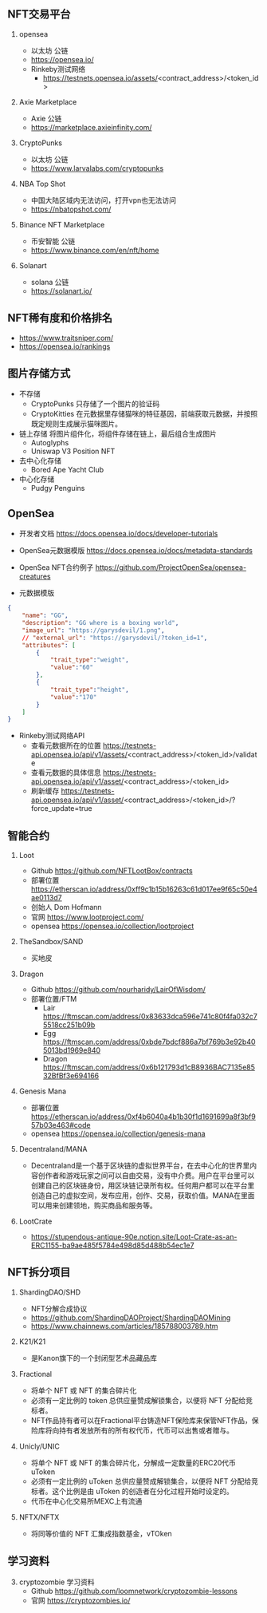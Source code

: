 ## NFT交易平台
1. opensea
    - 以太坊 公链
    - https://opensea.io/
    - Rinkeby测试网络       
        - https://testnets.opensea.io/assets/<contract_address>/<token_id>

2. Axie Marketplace
    - Axie 公链
    - https://marketplace.axieinfinity.com/

3. CryptoPunks
    - 以太坊 公链
    - https://www.larvalabs.com/cryptopunks

4. NBA Top Shot
    - 中国大陆区域内无法访问，打开vpn也无法访问
    - https://nbatopshot.com/

5. Binance NFT Marketplace
    - 币安智能 公链
    - https://www.binance.com/en/nft/home

6. Solanart
    - solana 公链
    - https://solanart.io/

## NFT稀有度和价格排名
- https://www.traitsniper.com/
- https://opensea.io/rankings

## 图片存储方式
- 不存储
    -  CryptoPunks 只存储了一个图片的验证码
    - CryptoKitties 在元数据里存储猫咪的特征基因，前端获取元数据，并按照既定规则生成展示猫咪图片。
- 链上存储  将图片组件化，将组件存储在链上，最后组合生成图片
    - Autoglyphs
    - Uniswap V3 Position NFT
- 去中心化存储
    - Bored Ape Yacht Club
- 中心化存储
    - Pudgy Penguins

## OpenSea
- 开发者文档 https://docs.opensea.io/docs/developer-tutorials

- OpenSea元数据模版 https://docs.opensea.io/docs/metadata-standards

- OpenSea NFT合约例子   https://github.com/ProjectOpenSea/opensea-creatures

- 元数据模版
```json
{
    "name": "GG",
    "description": "GG where is a boxing world",
    "image_url": "https://garysdevil/1.png",
    // "external_url": "https://garysdevil/?token_id=1",
    "attributes": [
        {
            "trait_type":"weight",
            "value":"60"
        },
        {
            "trait_type":"height",
            "value":"170"
        }
    ]
}
```
- Rinkeby测试网络API    
    - 查看元数据所在的位置 https://testnets-api.opensea.io/api/v1/assets/<contract_address>/<token_id>/validate
    - 查看元数据的具体信息 https://testnets-api.opensea.io/api/v1/asset/<contract_address>/<token_id>
    - 刷新缓存 https://testnets-api.opensea.io/api/v1/asset/<contract_address>/<token_id>/?force_update=true

## 智能合约
1. Loot
    - Github https://github.com/NFTLootBox/contracts
    - 部署位置 https://etherscan.io/address/0xff9c1b15b16263c61d017ee9f65c50e4ae0113d7
    - 创始人 Dom Hofmann
    - 官网 https://www.lootproject.com/
    - opensea https://opensea.io/collection/lootproject

2. TheSandbox/SAND
    - 买地皮

3. Dragon
    - Github https://github.com/nourharidy/LairOfWisdom/
    - 部署位置/FTM
        -  Lair https://ftmscan.com/address/0x83633dca596e741c80f4fa032c75518cc251b09b
        - Egg https://ftmscan.com/address/0xbde7bdcf886a7bf769b3e92b405013bd1969e840
        - Dragon https://ftmscan.com/address/0x6b121793d1cB8936BAC7135e8532BfBf3e694166

4. Genesis Mana
    - 部署位置 https://etherscan.io/address/0xf4b6040a4b1b30f1d1691699a8f3bf957b03e463#code
    - opensea   https://opensea.io/collection/genesis-mana

5. Decentraland/MANA
    - Decentraland是一个基于区块链的虚拟世界平台，在去中心化的世界里内容创作者和游戏玩家之间可以自由交易，没有中介费。用户在平台里可以创建自己的区块链身份，用区块链记录所有权。任何用户都可以在平台里创造自己的虚拟空间，发布应用，创作、交易，获取价值。MANA在里面可以用来创建领地，购买商品和服务等。

6. LootCrate
    - https://stupendous-antique-90e.notion.site/Loot-Crate-as-an-ERC1155-ba9ae485f5784e498d85d488b54ec1e7

## NFT拆分项目
1. ShardingDAO/SHD
    - NFT分解合成协议
    - https://github.com/ShardingDAOProject/ShardingDAOMining
    - https://www.chainnews.com/articles/185788003789.htm

2. K21/K21
    - 是Kanon旗下的一个封闭型艺术品藏品库

3. Fractional
    - 将单个 NFT 或 NFT 的集合碎片化
    - 必须有一定比例的 token 总供应量赞成解锁集合，以便将 NFT 分配给竞标者。
    - NFT作品持有者可以在Fractional平台铸造NFT保险库来保管NFT作品，保险库将向持有者发放所有的所有权代币，代币可以出售或者赠与。

4. Unicly/UNIC
    - 将单个 NFT 或 NFT 的集合碎片化，分解成一定数量的ERC20代币 uToken
    - 必须有一定比例的 uToken 总供应量赞成解锁集合，以便将 NFT 分配给竞标者。这个比例是由 uToken 的创造者在分化过程开始时设定的。
    - 代币在中心化交易所MEXC上有流通

5. NFTX/NFTX
    -  将同等价值的 NFT 汇集成指数基金，vTOken




## 学习资料
3. cryptozombie 学习资料
    - Github https://github.com/loomnetwork/cryptozombie-lessons
    - 官网 https://cryptozombies.io/

